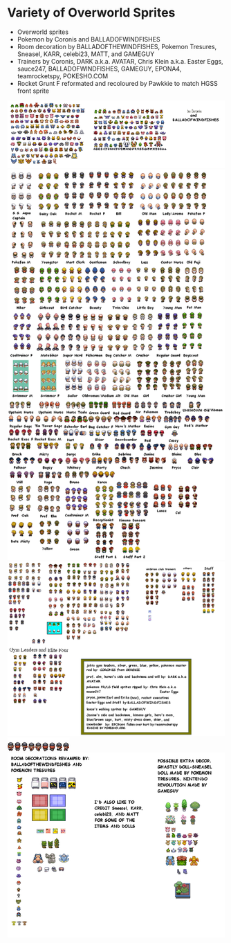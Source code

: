 # Variety of Overworld Sprites
- Overworld sprites
- Pokemon by Coronis and BALLADOFWINDFISHES
- Room decoration by BALLADOFTHEWINDFISHES, Pokemon Tresures, Sneasel, KARR, celebi23, MATT, and GAMEGUY
- Trainers by Coronis, DARK a.k.a. AVATAR, Chris Klein a.k.a. Easter Eggs, sauce247, BALLADOFWINDFISHES, GAMEGUY, EPONA4, teamrocketspy, POKESHO.COM
- Rocket Grunt F reformated and recoloured by Pawkkie to match HGSS front sprite

![pokemon_ows.png](pokemon_ows.png)
![trainer_ows_1.png](trainer_ows_1.png)
![trainer_ows_2.png](trainer_ows_2.png)
![rocket_grunt_f.png](rocket_grunt_f.png)
![roomdecor.png](roomdecor.png)